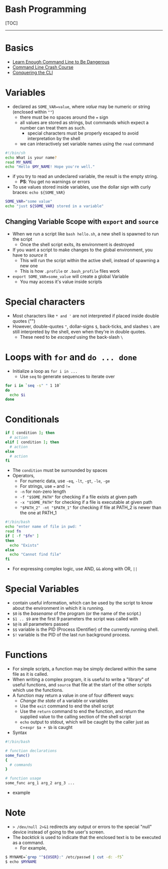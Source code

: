 # Bash Programming

[TOC]

---

# Basics

  - [Learn Enough Command Line to Be Dangerous](https://www.learnenough.com/command-line-tutorial)
  - [Command Line Crash Course](http://www.vikingcodeschool.com/web-development-basics/a-command-line-crash-course)
  - [Conquering the CLI](http://conqueringthecommandline.com/book)

# Variables

- declared as `SOME_VAR=value`, where _value_ may be numeric or string (enclosed within `""`)
  - there must be no spaces around the `=` sign
  - all values are stored as strings, but commands which expect a number can treat them as such.
    - special characters must be properly escaped to avoid interpretation by the shell
  - we can interactively set variable names using the `read` command

```bash
#!/bin/sh
echo What is your name?
read MY_NAME
echo "Hello $MY_NAME! Hope you're well."
```

- if you try to read an undeclared variable, the result is the empty string.
  - **PS**: You get no warnings or errors
- To use values stored inside variables, use the dollar sign with curly braces: `echo ${SOME_VAR}`

```bash
SOME_VAR="some value"
echo "just ${SOME_VAR} stored in a variable"
```

## Changing Variable Scope with `export` and `source`

- When we run a script like `bash hello.sh`, a new shell is spawned to run the script
  - Once the shell script exits, its environment is destroyed
- If you want a script to make changes to the global environment, you have to _source_ it
  - This will run the script within the active shell, instead of spawning a new one
  - This is how  `.profile` or `.bash_profile` files work
- `export SOME_VAR=some_value` will create a global Variable
  - You may access it's value inside scripts


# Special characters

- Most characters like `* and '` are not interpreted if placed inside double quotes ("")
- However, double-quotes `"`, dollar-signs `$`, back-ticks, and slashes `\` are still interpreted by the shell, even when they're in double quotes.
  - These need to be _escaped_ using the back-slash `\`

# Loops with `for` and `do ... done`

- Initialize a loop as `for i in ...`
  - Use `seq` to generate sequences to iterate over

```bash
for i in `seq -s" " 1 10`
do
  echo $i
done
```

# Conditionals

```bash
if [ condition ]; then
  # action
elif [ condition ]; then
  # action
else
  # action
fi
```

- The `condition` must be surrounded by spaces
- Operators,
  - For numeric data, use `-eq`, `-lt`, `-gt`, `-le`, `-ge`
  - For strings, use `=` and `!=`
  - `-n` for non-zero length
  - `-f "$SOME_PATH"` for checking if a file exists at given path
  - `-x "$SOME_PATH"` for checking if a file is executable at given path
  - `"$PATH_2" -nt "$PATH_1"` for checking if file at PATH_2 is newer than the one at PATH_1

```bash
#!/bin/bash
echo "enter name of file in pwd: "
read fn
if [ -f "$fn" ]
then
  echo "Exists"
else
  echo "Cannot find file"
fi
```

- For expressing complex logic, use AND, `&&` along with OR, `||`

# Special Variables

- contain useful information, which can be used by the script to know about the environment in which it is running.
- `$0` is the _basename_ of the program (or the name of the script.)
- `$1 .. $9` are the first 9 parameters the script was called with
- `$@` is all parameters passed
- `$$` variable is the PID (Process IDentifier) of the currently running shell.
- `$!` variable is the PID of the last run background process.

# Functions

- For simple scripts, a function may be simply declared within the same file as it is called.
- When writing a complex program, it is useful to write a "library" of useful functions, and `source` that file at the start of the other scripts which use the functions.
- A function may return a value in one of four different ways:
  - _Change the state_ of a variable or variables
  - Use the `exit` command to end the shell script
  - Use the `return` command to end the function, and return the supplied value to the calling section of the shell script
  - `echo` output to stdout, which will be caught by the caller just as c=`expr $a + $b` is caught
- Syntax

```bash
#!/bin/bash

# function declarations
some_func()
{
  # commands
}

# function usage
some_func arg_1 arg_2 arg_3 ...
```
- example



# Note

- `> /dev/null 2>&1` redirects any output or errors to the special "null" device instead of going to the user's screen.
- The _backtick_ is used to indicate that the enclosed text is to be executed as a command.
  - For example,

```bash
$ MYNAME=`grep "^${USER}:" /etc/passwd | cut -d: -f5`
$ echo $MYNAME
```
